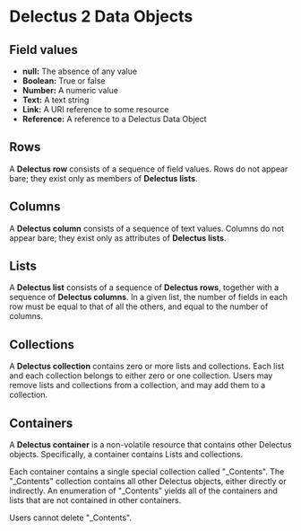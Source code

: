# Delectus 2 Data Objects

## Field values

- **null:** The absence of any value
- **Boolean:** True or false
- **Number:** A numeric value
- **Text:** A text string
- **Link:** A URI reference to some resource
- **Reference:** A reference to a Delectus Data Object

## Rows

A **Delectus row** consists of a sequence of field values. Rows do not
appear bare; they exist only as members of **Delectus lists**.

## Columns

A **Delectus column** consists of a sequence of text values. Columns
do not appear bare; they exist only as attributes of **Delectus
lists**.

## Lists

A **Delectus list** consists of a sequence of **Delectus rows**,
together with a sequence of **Delectus columns**. In a given list, the
number of fields in each row must be equal to that of all the others,
and equal to the number of columns.

## Collections

A **Delectus collection** contains zero or more lists and
collections. Each list and each collection belongs to either zero or
one collection. Users may remove lists and collections from a
collection, and may add them to a collection.

## Containers

A **Delectus container** is a non-volatile resource that contains
other Delectus objects. Specifically, a container contains Lists and
collections.

Each container contains a single special collection called
"_Contents". The "_Contents" collection contains all other Delectus
objects, either directly or indirectly. An enumeration of "_Contents"
yields all of the containers and lists that are not contained in other
containers.

Users cannot delete "_Contents".

